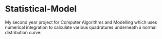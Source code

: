 # Statistical-Model
My second year project for Computer Algorithms and Modelling which uses numerical integration to calculate various quadratures underneath a normal distribution curve. 
